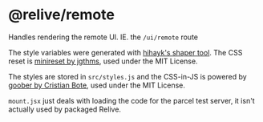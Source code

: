 # @relive/remote

Handles rendering the remote UI. IE. the `/ui/remote` route

The style variables were generated with [hihayk's shaper tool](https://hihayk.github.io/shaper/#system-ui,%20sans-serif/1.23/0.9/2.37/0.8/1.65/0.5/0/100/50/5/0/1/false). The CSS reset is [minireset by jgthms](https://jgthms.com/minireset.css/), used under the MIT License. 

The styles are stored in `src/styles.js` and the CSS-in-JS is powered by [goober by Cristian Bote](https://goober.js.org), used under the MIT License.

`mount.jsx` just deals with loading the code for the parcel test server, it isn't actually used by packaged Relive.